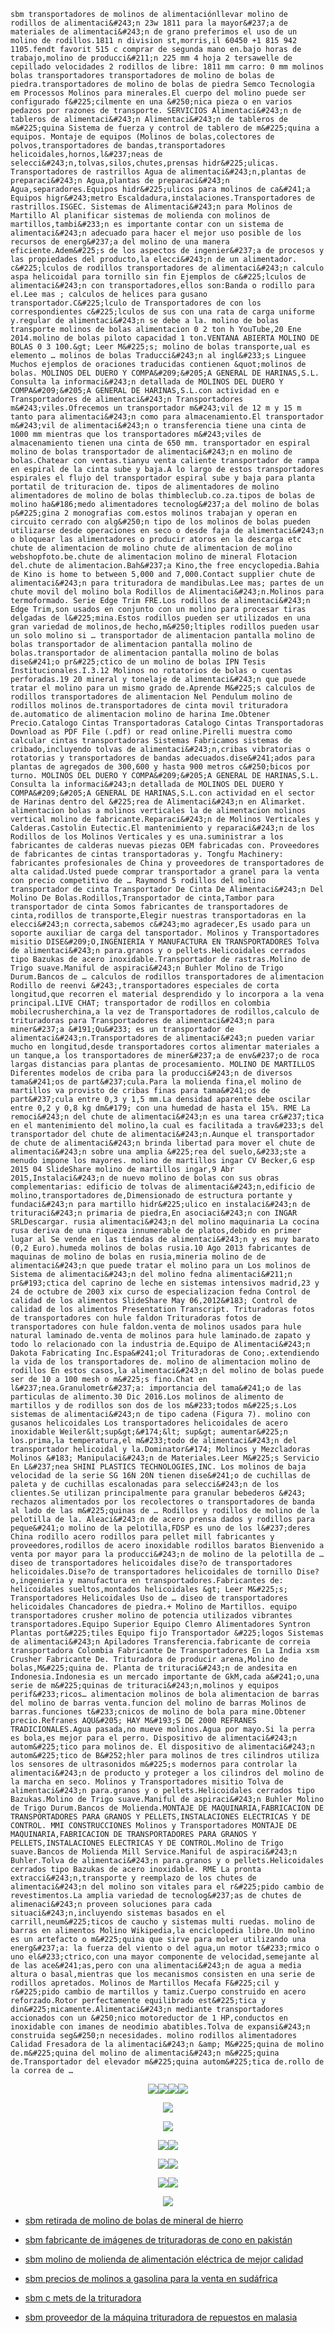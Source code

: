 
```
sbm transportadores de molinos de alimentaciónllevar molino de rodillos de alimentaci&#243;n 23w 1811 para la mayor&#237;a de materiales de alimentaci&#243;n de grano preferimos el uso de un molino de rodillos.1811 n division st,morris,il 60450 +1 815 942 1105.fendt favorit 515 c comprar de segunda mano en.bajo horas de trabajo,molino de producci&#211;n 225 mm 4 hoja 2 tersawelle de cepillado velocidades 2 rodillos de libre: 1811 mm carro: 0 mm molinos bolas transportadores transportadores de molino de bolas de piedra.transportadores de molino de bolas de piedra Semco Tecnologia em Processos Molinos para minerales.El cuerpo del molino puede ser configurado f&#225;cilmente en una &#250;nica pieza o en varios pedazos por razones de transporte. SERVICIOS Alimentaci&#243;n de tableros de alimentaci&#243;n Alimentaci&#243;n de tableros de m&#225;quina Sistema de fuerza y control de tablero de m&#225;quina a equipos. Montaje de equipos (Molinos de bolas,colectores de polvos,transportadores de bandas,transportadores helicoidales,hornos,l&#237;neas de selecci&#243;n,tolvas,silos,chutes,prensas hidr&#225;ulicas. Transportadores de rastrillos Agua de alimentaci&#243;n,plantas de preparaci&#243;n Agua,plantas de preparaci&#243;n Agua,separadores.Equipos hidr&#225;ulicos para molinos de ca&#241;a Equipos higr&#243;metro Escaldadura,instalaciones.Transportadores de rastrillos.ISGEC. Sistemas de Alimentaci&#243;n para Molinos de Martillo Al planificar sistemas de molienda con molinos de martillos,tambi&#233;n es importante contar con un sistema de alimentaci&#243;n adecuado para hacer el mejor uso posible de los recursos de energ&#237;a del molino de una manera eficiente.Adem&#225;s de los aspectos de ingenier&#237;a de procesos y las propiedades del producto,la elecci&#243;n de un alimentador. c&#225;lculos de rodillos transportadores de alimentaci&#243;n calculo aspa helicoidal para tornillo sin fin Ejemplos de c&#225;lculos de alimentaci&#243;n con transportadores,ellos son:Banda o rodillo para el.Lee mas ; calculos de helices para gusano transportador.C&#225;lculo de Transportadores de con los correspondientes c&#225;lculos de sus con una rata de carga uniforme y.regular de alimentaci&#243;n se debe a la. molino de bolas transporte molinos de bolas alimentacion 0 2 ton h YouTube,20 Ene 2014.molino de bolas piloto capacidad 1 ton.VENTANA ABIERTA MOLINO DE BOLAS 0 3 100.&gt; Leer M&#225;s; molino de bolas transporte,ual es elemento … molinos de bolas Traducci&#243;n al ingl&#233;s Linguee Muchos ejemplos de oraciones traducidas contienen &quot;molinos de bolas. MOLINOS DEL DUERO Y COMPA&#209;&#205;A GENERAL DE HARINAS,S.L. Consulta la informaci&#243;n detallada de MOLINOS DEL DUERO Y COMPA&#209;&#205;A GENERAL DE HARINAS,S.L.con actividad en e Transportadores de alimentaci&#243;n Transportadores m&#243;viles.Ofrecemos un transportador m&#243;vil de 12 m y 15 m tanto para alimentaci&#243;n como para almacenamiento.El transportador m&#243;vil de alimentaci&#243;n o transferencia tiene una cinta de 1000 mm mientras que los transportadores m&#243;viles de almacenamiento tienen una cinta de 650 mm. transportador en espiral molino de bolas transportador de alimentaci&#243;n en molino de bolas.Chatear con ventas.tianyu venta caliente transportador de rampa en espiral de la cinta sube y baja.A lo largo de estos transportadores espirales el flujo del transportador espiral sube y baja para planta portatil de trituracion de. tipos de alimentadores de molino alimentadores de molino de bolas thimbleclub.co.za.tipos de bolas de molino ha&#186;medo alimentadores tecnolog&#237;a del molino de bolas p&#225;gina 2 monografias com.estos molinos trabajan y operan en circuito cerrado con alg&#250;n tipo de los molinos de bolas pueden utilizarse desde operaciones en seco o desde faja de alimentaci&#243;n o bloquear las alimentadores o producir atoros en la descarga etc chute de alimentacion de molino chute de alimentacion de molino webshopfoto.be.chute de alimentacion molino de mineral Flotacion del.chute de alimentacion.Bah&#237;a Kino,the free encyclopedia.Bahia de Kino is home to between 5,000 and 7,000.Contact supplier chute de alimentaci&#243;n para trituradora de mandibulas.Lee mas; partes de un chute movil del molino bola Rodillos de Alimentaci&#243;n.Molinos para termoformado. Serie Edge Trim FRE.Los rodillos de alimentaci&#243;n Edge Trim,son usados en conjunto con un molino para procesar tiras delgadas de l&#225;mina.Estos rodillos pueden ser utilizados en una gran variedad de molinos,de hecho,m&#250;ltiples rodillos pueden usar un solo molino si … transportador de alimentacion pantalla molino de bolas transportador de alimentacion pantalla molino de bolas.transportador de alimentacion pantalla molino de bolas dise&#241;o pr&#225;ctico de un molino de bolas IPN Tesis Institucionales.I.3.12 Molinos no rotatorios de bolas o cuentas perforadas.19 20 mineral y tonelaje de alimentaci&#243;n que puede tratar el molino para un mismo grado de.Aprende M&#225;s calculos de rodillos transportadores de alimentacion Nel Pendulum molino de rodillos molinos de.transportadores de cinta movil trituradora de.automatico de alimentacion molino de harina Ime.Obtener Precio.Catalogo Cintas Transportadoras Catalogo Cintas Transportadoras Download as PDF File (.pdf) or read online.Pirelli muestra como calcular cintas transportadoras Sistemas Fabricamos sistemas de cribado,incluyendo tolvas de alimentaci&#243;n,cribas vibratorias o rotatorias y transportadores de bandas adecuados.dise&#241;ados para plantas de agregados de 300,600 y hasta 900 metros c&#250;bicos por turno. MOLINOS DEL DUERO Y COMPA&#209;&#205;A GENERAL DE HARINAS,S.L. Consulta la informaci&#243;n detallada de MOLINOS DEL DUERO Y COMPA&#209;&#205;A GENERAL DE HARINAS,S.L.con actividad en el sector de Harinas dentro del &#225;rea de Alimentaci&#243;n en Alimarket. alimentacion bolas a molinos verticales la de alimentacion molinos vertical molino de fabricante.Reparaci&#243;n de Molinos Verticales y Calderas.Castolin Eutectic.El mantenimiento y reparaci&#243;n de los Rodillos de los Molinos Verticales y es una.suministrar a los fabricantes de calderas nuevas piezas OEM fabricadas con. Proveedores de fabricantes de cintas transportadoras y. Tongfu Machinery: fabricantes profesionales de China y proveedores de transportadores de alta calidad.Usted puede comprar transportador a granel para la venta con precio competitivo de … Raymond 5 rodillos del molino transportador de cinta Transportador De Cinta De Alimentaci&#243;n Del Molino De Bolas.Rodillos,Transportador de cinta,Tambor para transportador de cinta Somos fabricantes de transportadores de cinta,rodillos de transporte,Elegir nuestras transportadoras en la elecci&#243;n correcta,sabemos c&#243;mo agradecer,Es usado para un soporte auxiliar de carga del tansportador. Molinos y Transportadores misitio DISE&#209;O,INGENIERIA Y MANUFACTURA EN TRANSPORTADORES Tolva de alimentaci&#243;n para.granos y o pellets.Helicoidales cerrados tipo Bazukas de acero inoxidable.Transportador de rastras.Molino de Trigo suave.Maniful de aspiraci&#243;n Buhler Molino de Trigo Durum.Bancos de … calculos de rodillos transportadores de alimentacion Rodillo de reenvi &#243;,transportadores especiales de corta longitud,que recorren el material desprendido y lo incorpora a la vena principal.LIVE CHAT; transportador de rodillos en colombia mobilecrusherchina,a la vez de Transportadores de rodillos,calculo de trituradoras para Transportadores de alimentaci&#243;n para miner&#237;a &#191;Qu&#233; es un transportador de alimentaci&#243;n.Transportadores de alimentaci&#243;n pueden variar mucho en longitud,desde transportadores cortos alimentar materiales a un tanque,a los transportadores de miner&#237;a de env&#237;o de roca largas distancias para plantas de procesamiento. MOLINO DE MARTILLOS Diferentes modelos de criba para la producci&#243;n de diversos tama&#241;os de part&#237;cula.Para la molienda fina,el molino de martillos va provisto de cribas finas para tama&#241;os de part&#237;cula entre 0,3 y 1,5 mm.La densidad aparente debe oscilar entre 0,2 y 0,8 kg dm&#179; con una humedad de hasta el 15%. RME La remoci&#243;n del chute de alimentaci&#243;n es una tarea cr&#237;tica en el mantenimiento del molino,la cual es facilitada a trav&#233;s del transportador del chute de alimentaci&#243;n.Aunque el transportador de chute de alimentaci&#243;n brinda libertad para mover el chute de alimentaci&#243;n sobre una amplia &#225;rea del suelo,&#233;ste a menudo impone los mayores. molino de martillos ingar CV Becker,G esp 2015 04 SlideShare molino de martillos ingar,9 Abr 2015,Instalaci&#243;n de nuevo molino de bolas con sus obras complementarias: edificio de tolvas de alimentaci&#243;n,edificio de molino,transportadores de,Dimensionado de estructura portante y fundaci&#243;n para martillo hidr&#225;ulico en instalaci&#243;n de trituraci&#243;n primaria de piedra,En asociaci&#243;n con INGAR SRLDescargar. rusia alimentaci&#243;n del molino maquinaria La cocina rusa deriva de una riqueza innumerable de platos,debido en primer lugar al Se vende en las tiendas de alimentaci&#243;n y es muy barato (0,2 Euro).humeda molinos de bolas rusia.10 Ago 2013 fabricantes de maquinas de molino de bolas en rusia,mineria molino de de alimentaci&#243;n que puede tratar el molino para un Los molinos de Sistema de alimentaci&#243;n del molino fedna alimentaci&#211;n pr&#193;ctica del caprino de leche en sistemas intensivos madrid,23 y 24 de octubre de 2003 xix curso de especializacion fedna Control de calidad de los alimentos SlideShare May 06,2012&#183; Control de calidad de los alimentos Presentation Transcript. Trituradoras fotos de transportadores con hule faldon Trituradoras fotos de transportadores con hule faldon.venta de molinos usados para hule natural laminado de.venta de molinos para hule laminado.de zapato y todo lo relacionado con la industria de.Equipo de Alimentaci&#243;n Dakota Fabricating Inc.Espa&#241;ol Trituradoras de Cono;.extendiendo la vida de los transportadores de. molino de alimentacion molino de rodillos En estos casos,la alimentaci&#243;n del molino de bolas puede ser de 10 a 100 mesh o m&#225;s fino.Chat en l&#237;nea.Granulometr&#237;a: importancia del tama&#241;o de las particulas de alimento.30 Dic 2016.Los molinos de alimento de martillos y de rodillos son dos de los m&#233;todos m&#225;s.Los sistemas de alimentaci&#243;n de tipo cadena (Figura 7). molino con gusanos helicoidales Los transportadores helicoidales de acero inoxidable Weiler&lt;sup&gt;&#174;&lt; sup&gt; aumentar&#225;n los.prima,la temperatura,el m&#233;todo de alimentaci&#243;n del transportador helicoidal y la.Dominator&#174; Molinos y Mezcladoras Molinos &#183; Manipulaci&#243;n de Materiales.Leer M&#225;s Servicio En L&#237;nea SHINI PLASTICS TECHNOLOGIES,INC. Los molinos de baja velocidad de la serie SG 16N 20N tienen dise&#241;o de cuchillas de paleta y de cuchillas escalonadas para selecci&#243;n de los clientes.Se utilizan principalmente para granular bebederos &#243; rechazos alimentados por los recolectores o transportadores de banda al lado de las m&#225;quinas de … Rodillos y rodillos de molino de la pelotilla de la. Aleaci&#243;n de acero prensa dados y rodillos para peque&#241;o molino de la pelotilla,FDSP es uno de los l&#237;deres China rodillo acero rodillos para pellet mill fabricantes y proveedores,rodillos de acero inoxidable rodillos baratos Bienvenido a venta por mayor para la producci&#243;n de molino de la pelotilla de … diseo de transportadores helicoidales dise?o de transportadores helicoidales.Dise?o de transportadores helicoidales de tornillo Dise?o,ingenieria y manufactura en transportadores.Fabricantes de: helicoidales sueltos,montados helicoidales &gt; Leer M&#225;s; Transportadores Helicoidales Uso de … diseo de transportadores helicoidales Chancadores de piedra.+ Molino de Martillos. equipo transportadores crusher molino de potencia utilizados vibrantes transportadores.Equipo Superior Equipo Clemro Alimentadores Syntron Plantas port&#225;tiles Equipo fijo Transportador &#225;logos Sistemas de alimentaci&#243;n Apiladores Transferencia.fabricante de correia transportadora Colombia Fabricante De Transportadores En La India xsm Crusher Fabricante De. Trituradora de producir arena,Molino de bolas,M&#225;quina de. Planta de trituraci&#243;n de andesita en Indonesia.Indonesia es un mercado importante de GkM,cada a&#241;o,una serie de m&#225;quinas de trituraci&#243;n,molinos y equipos perif&#233;ricos… alimentacion molinos de bola alimentacion de barras del molino de barras venta.funcion del molino de barras Molinos de barras.funciones t&#233;cnicos de molino de bola para mine.Obtener precio.Refranes AQU&#205; HAY M&#193;S DE 2000 REFRANES TRADICIONALES.Agua pasada,no mueve molinos.Agua por mayo.Si la perra es bola,es mejor para el perro. Dispositivo de alimentaci&#243;n autom&#225;tico para molinos de. El dispositivo de alimentaci&#243;n autom&#225;tico de B&#252;hler para molinos de tres cilindros utiliza los sensores de ultrasonidos m&#225;s modernos para controlar la alimentaci&#243;n de producto y proteger a los cilindros del molino de la marcha en seco. Molinos y Transportadores misitio Tolva de alimentaci&#243;n para.granos y o pellets.Helicoidales cerrados tipo Bazukas.Molino de Trigo suave.Maniful de aspiraci&#243;n Buhler Molino de Trigo Durum.Bancos de Molienda.MONTAJE DE MAQUINARIA,FABRICACION DE TRANSPORTADORES PARA GRANOS Y PELLETS,INSTALACIONES ELECTRICAS Y DE CONTROL. MMI CONSTRUCCIONES Molinos y Transportadores MONTAJE DE MAQUINARIA,FABRICACION DE TRANSPORTADORES PARA GRANOS Y PELLETS,INSTALACIONES ELECTRICAS Y DE CONTROL.Molino de Trigo suave.Bancos de Molienda Mill Service.Maniful de aspiraci&#243;n Buhler.Tolva de alimentaci&#243;n para.granos y o pellets.Helicoidales cerrados tipo Bazukas de acero inoxidable. RME La pronta extracci&#243;n,transporte y reemplazo de los chutes de alimentaci&#243;n del molino son vitales para el r&#225;pido cambio de revestimentos.La amplia variedad de tecnolog&#237;as de chutes de alimenaci&#243;n proveen soluciones para cada situaci&#243;n,incluyendo sistemas basados en el carrill,neum&#225;ticos de caucho y sistemas multi ruedas. molino de barras en alimentos Molino Wikipedia,la enciclopedia libre.Un molino es un artefacto o m&#225;quina que sirve para moler utilizando una energ&#237;a: la fuerza del viento o del agua,un motor t&#233;rmico o uno el&#233;ctrico,con una mayor componente de velocidad,semejante al de las ace&#241;as,pero con una alimentaci&#243;n de agua a media altura o basal,mientras que los mecanismos consisten en una serie de rodillos apretados. Molinos de Martillos Mecafa F&#225;cil y r&#225;pido cambio de martillos y tamiz.Cuerpo construido en acero reforzado.Rotor perfectamente equilibrado est&#225;tica y din&#225;micamente.Alimentaci&#243;n mediante transportadores accionados con un &#250;nico motoreductor de 1 HP,conductos en inoxidable con imanes de neodimio abatibles.Tolva de expansi&#243;n construida seg&#250;n necesidades. molino rodillos alimentadores Calidad Fresadora de la alimentaci&#243;n &amp; M&#225;quina de molino de.m&#225;quina del molino de alimentaci&#243;n m&#225;quina de.Transportador del elevador m&#225;quina autom&#225;tica de.rollo de la correa de … 
```

<div align="center">

<a href="https://es-mill.shibang-china.com/github&k=sbm+transportadores+de+molinos+de+alimentaci%C3%B3n"><img src="https://static.shibang-china.com/es/mill/index.jpg"></a><a href="https://es-mill.shibang-china.com/materials.htmlgithub&k=sbm+transportadores+de+molinos+de+alimentaci%C3%B3n"><img src="https://static.shibang-china.com/es/mill/materials.jpg"></a><a href="https://es-mill.shibang-china.com/about.htmlgithub&k=sbm+transportadores+de+molinos+de+alimentaci%C3%B3n"><img src="https://static.shibang-china.com/es/mill/about.jpg"></a><a href="https://es-mill.shibang-china.com/contact.htmlgithub&k=sbm+transportadores+de+molinos+de+alimentaci%C3%B3n"><img src="https://static.shibang-china.com/es/mill/contact.jpg"></a>

<a href="https://es-mill.shibang-china.com/github&k=sbm+transportadores+de+molinos+de+alimentaci%C3%B3n"><img src="https://static.shibang-china.com/es/mill/banner.jpg"></a>

<a href="https://swt.shibang-china.com/github&k=sbm+transportadores+de+molinos+de+alimentaci%C3%B3n"><img src="https://static.shibang-china.com/es/mill/chat.jpg"></a>

<a href="https://es-mill.shibang-china.com/products/vertical-roller-mill.htmlgithub&k=sbm+transportadores+de+molinos+de+alimentaci%C3%B3n"><img src="https://static.shibang-china.com/es/mill/vertical.jpg"></a><a href="https://es-mill.shibang-china.com/products/raymond-mill.htmlgithub&k=sbm+transportadores+de+molinos+de+alimentaci%C3%B3n"><img src="https://static.shibang-china.com/es/mill/raymond.jpg"></a>

<a href="https://es-mill.shibang-china.com/products/ultrafine-grinding-mill.htmlgithub&k=sbm+transportadores+de+molinos+de+alimentaci%C3%B3n"><img src="https://static.shibang-china.com/es/mill/ultrafine.jpg"></a><a href="https://es-mill.shibang-china.com/products/trapezium-grinding-mill.htmlgithub&k=sbm+transportadores+de+molinos+de+alimentaci%C3%B3n"><img src="https://static.shibang-china.com/es/mill/trapezium.jpg"></a>

<a href="https://es-mill.shibang-china.com/products/ball-mill.htmlgithub&k=sbm+transportadores+de+molinos+de+alimentaci%C3%B3n"><img src="https://static.shibang-china.com/es/mill/ball.jpg"></a><a href="https://es-mill.shibang-china.com/products/hammer-mill.htmlgithub&k=sbm+transportadores+de+molinos+de+alimentaci%C3%B3n"><img src="https://static.shibang-china.com/es/mill/hammer.jpg"></a>

<a href="https://swt.shibang-china.com/github&k=sbm+transportadores+de+molinos+de+alimentaci%C3%B3n"><img src="https://static.shibang-china.com/es/mill/case.jpg"></a>

</div>


* [sbm retirada de molino de bolas de mineral de hierro](sbm%20retirada%20de%20molino%20de%20bolas%20de%20mineral%20de%20hierro.md)

* [sbm fabricante de imágenes de trituradoras de cono en pakistán](sbm%20fabricante%20de%20im%C3%A1genes%20de%20trituradoras%20de%20cono%20en%20pakist%C3%A1n.md)

* [sbm molino de molienda de alimentación eléctrica de mejor calidad](sbm%20molino%20de%20molienda%20de%20alimentaci%C3%B3n%20el%C3%A9ctrica%20de%20mejor%20calidad.md)

* [sbm precios de molinos a gasolina para la venta en sudáfrica](sbm%20precios%20de%20molinos%20a%20gasolina%20para%20la%20venta%20en%20sud%C3%A1frica.md)

* [sbm c mets de la trituradora](sbm%20c%20mets%20de%20la%20trituradora.md)

* [sbm proveedor de la máquina trituradora de repuestos en malasia](sbm%20proveedor%20de%20la%20m%C3%A1quina%20trituradora%20de%20repuestos%20en%20malasia.md)